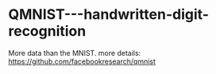 # QMNIST---handwritten-digit-recognition
More data than the MNIST. more details: https://github.com/facebookresearch/qmnist

